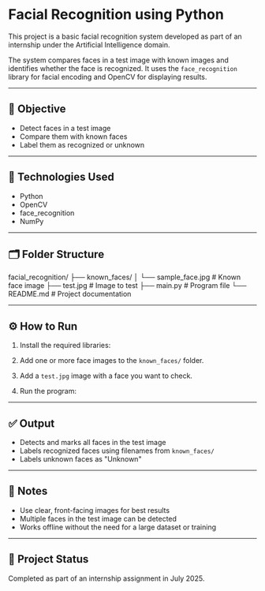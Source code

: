 # Facial Recognition using Python

This project is a basic facial recognition system developed as part of an internship under the Artificial Intelligence domain.

The system compares faces in a test image with known images and identifies whether the face is recognized. It uses the `face_recognition` library for facial encoding and OpenCV for displaying results.

---

## 🎯 Objective

- Detect faces in a test image
- Compare them with known faces
- Label them as recognized or unknown

---

## 🧰 Technologies Used

- Python
- OpenCV
- face_recognition
- NumPy

---

## 🗂️ Folder Structure

facial_recognition/
├── known_faces/
│ └── sample_face.jpg # Known face image
├── test.jpg # Image to test
├── main.py # Program file
└── README.md # Project documentation


---

## ⚙️ How to Run

1. Install the required libraries:

2. Add one or more face images to the `known_faces/` folder.

3. Add a `test.jpg` image with a face you want to check.

4. Run the program:

---

## ✅ Output

- Detects and marks all faces in the test image
- Labels recognized faces using filenames from `known_faces/`
- Labels unknown faces as "Unknown"

---

## 📌 Notes

- Use clear, front-facing images for best results
- Multiple faces in the test image can be detected
- Works offline without the need for a large dataset or training

---

## 📅 Project Status

Completed as part of an internship assignment in July 2025.
